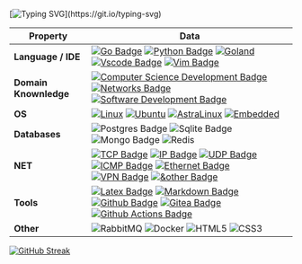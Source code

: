 [![Typing SVG](https://readme-typing-svg.herokuapp.com?size=25&color=F73B1D&lines=Hi+%F0%9F%91%8B!+I'm+Viktor.)](https://git.io/typing-svg)

<!--  API failed -->
<!-- ![visitors](https://visitor-badge.deta.dev/badge?page_id=dreddsa5dies&left_color=red&right_color=green)  -->

Property | Data
--- | --- 
**Language / IDE**  | [![Go Badge](https://img.shields.io/badge/Go-00ADD8?style=flat&logo=go&logoColor=white)](https://github.com/dreddsa5dies/dreddsa5dies) [![Python Badge](https://img.shields.io/badge/Python-3776AB?style=flat&logo=python&logoColor=white)](https://github.com/dreddsa5dies/dreddsa5dies) [![Goland](https://img.shields.io/badge/Goland-00ADD8?style=flat&logo=Goland&logoColor=white)]() [![Vscode Badge](https://img.shields.io/badge/Vscode-00ADD8?style=flat&logo=Vscode&logoColor=white)]() [![Vim Badge](https://img.shields.io/badge/Vim-00ADD8?style=flat&logo=Vim&logoColor=white)]() 
**Domain Knownledge**  | [![Computer Science Development Badge](https://img.shields.io/badge/-Computer%20Science-FAB040?style=flat&logoColor=white)](https://github.com/dreddsa5dies/dreddsa5dies) [![Networks Badge](https://img.shields.io/badge/-Networks-01D277?style=flat&logoColor=white)](https://github.com/dreddsa5dies/dreddsa5dies) [![Software Development Badge](https://img.shields.io/badge/-Software%20Development-FF6600?style=flat&logoColor=white)](https://github.com/dreddsa5dies/dreddsa5dies) 
**OS** | [![Linux](https://img.shields.io/badge/-Linux-2088FF?style=flat&logo=Linux&logoColor=white)]() [![Ubuntu](https://img.shields.io/badge/-Ubuntu-2088FF?style=flat&logo=Ubuntu&logoColor=white)]() [![AstraLinux](https://img.shields.io/badge/-AstraLinux-2088FF?style=flat&logo=AstraLinux&logoColor=white)]() [![Embedded](https://img.shields.io/badge/-Embedded-2088FF?style=flat&logo=Embedded&logoColor=white)]()
**Databases**  | ![Postgres Badge](https://img.shields.io/badge/PostgreSQL-316192?style=flat&logo=postgresql&logoColor=white) ![Sqlite Badge](https://img.shields.io/badge/SQLite-07405E?style=flat&logo=sqlite&logoColor=white) ![Mongo Badge](https://img.shields.io/badge/MongoDB-4EA94B?style=flat&logo=mongodb&logoColor=white) ![Redis](https://img.shields.io/badge/Redis-%23DD0031.svg?style=flat&logo=redis&logoColor=white)
**NET** | [![TCP Badge](https://img.shields.io/badge/-TCP-2088FF?style=flat&logo=TCP&logoColor=white)]() [![IP Badge](https://img.shields.io/badge/-IP-2088FF?style=flat&logo=IP&logoColor=white)]() [![UDP Badge](https://img.shields.io/badge/-UDP%20-2088FF?style=flat&logo=UDP&logoColor=white)]() [![ICMP Badge](https://img.shields.io/badge/-ICMP%20-2088FF?style=flat&logo=ICMP&logoColor=white)]() [![Ethernet Badge](https://img.shields.io/badge/-Ethernet%20-2088FF?style=flat&logo=Ethernet&logoColor=white)]() [![VPN Badge](https://img.shields.io/badge/-VPN%20-2088FF?style=flat&logo=VPN&logoColor=white)]() [![&other Badge](https://img.shields.io/badge/-&other%20-2088FF?style=flat&logo=&other&logoColor=white)]() 
**Tools** | [![Latex Badge](https://img.shields.io/badge/-Latex-2088FF?style=flat&logo=Latex&logoColor=white)](https://github.com/dreddsa5dies/dreddsa5dies) [![Markdown Badge](https://img.shields.io/badge/-Markdown-2088FF?style=flat&logo=Markdown&logoColor=white)](https://github.com/dreddsa5dies/dreddsa5dies) [![Github Badge](https://img.shields.io/badge/-Github%20-2088FF?style=flat&logo=Github&logoColor=white)](https://github.com/dreddsa5dies/dreddsa5dies) [![Gitea Badge](https://img.shields.io/badge/-Gitea%20-2088FF?style=flat&logo=Gitea&logoColor=white)](https://github.com/dreddsa5dies/dreddsa5dies) [![Github Actions Badge](https://img.shields.io/badge/-Git%20-2088FF?style=flat&logo=Git&logoColor=white)](https://github.com/dreddsa5dies/dreddsa5dies) 
**Other**  | ![RabbitMQ](https://img.shields.io/badge/RabbitMQ-FF6600?style=flat&logo=RabbitMQ&logoColor=white) ![Docker](https://img.shields.io/badge/Docker-2088FF?style=flat&logo=Docker&logoColor=white) ![HTML5](https://img.shields.io/badge/HTML5-E34F26?style=flat&logo=html5&logoColor=white) ![CSS3](https://img.shields.io/badge/CSS3-1572B6?style=flat&logo=css3&logoColor=white) 

<!--   GitHub stats graph -->
<!-- ### 📈 GitHub Activity Graph: -->
<!-- ![Viktor's GitHub activity graph](https://activity-graph.herokuapp.com/graph?username=dreddsa5dies&hide_border=true&theme=redical) -->
<!--
 . | .
--- | --- 
![Viktor's github stats](https://github-readme-stats.vercel.app/api?username=dreddsa5dies&show_icons=true&theme=radical&include_all_commits=true) | ![Quiec's github stats](https://github-readme-stats.vercel.app/api/top-langs/?username=dreddsa5dies&theme=radical&layout=compact)
-->
[![GitHub Streak](https://github-readme-streak-stats.herokuapp.com?user=dreddsa5dies&theme=radical&hide_border=true&date_format=j%20M%5B%20Y%5D)](https://git.io/streak-stats)

